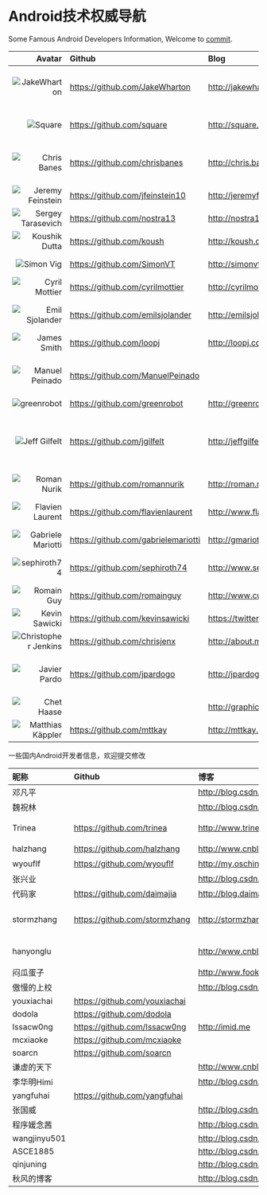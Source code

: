 Android技术权威导航
==========  

Some Famous Android Developers Information,  Welcome to [commit](https://github.com/android-cn/android-dev-com/wiki "Standard of adding and editing content").  

Avatar  | Github | Blog | Description
-------------: | :------------- | :------------- | :------------- 
![JakeWharton](https://avatars0.githubusercontent.com/u/66577?s=80 "JakeWharton") | https://github.com/JakeWharton | http://jakewharton.com/ |  ActionBarSherlock, Android-ViewPagerIndicator, Nine Old Androids, butterknife
![Square](https://avatars0.githubusercontent.com/u/82592?s=80 "Square") | https://github.com/square   | http://square.github.io/ | okhttp, fest-android, android-times-square, picasso, dagger, spoon
![Chris Banes](https://avatars3.githubusercontent.com/u/227486?s=80 "Chris Banes")  | https://github.com/chrisbanes | http://chris.banes.me/ | ActionBar-PullToRefresh, PhotoView, Android-BitmapCache, Android-PullToRefresh
![Jeremy Feinstein](https://avatars0.githubusercontent.com/u/1269143?s=80 "Jeremy Feinstein") | https://github.com/jfeinstein10 | http://jeremyfeinstein.com/ | SlidingMenu, JazzyViewPager
![Sergey Tarasevich](https://avatars3.githubusercontent.com/u/1223348?s=80 "Sergey Tarasevich") | https://github.com/nostra13 | http://nostra13android.blogspot.com/ | Android-Universal-Image-Loader
![Koushik Dutta](https://avatars3.githubusercontent.com/u/73924?s=80 "Koushik Dutta") | https://github.com/koush   | http://koush.com/  | Superuser, AndroidAsync, UrlImageViewHelper  
![Simon Vig](https://avatars2.githubusercontent.com/u/549365?s=80 "Simon Vig") | https://github.com/SimonVT |  http://simonvt.net/ | android-menudrawer, MessageBar 
![Cyril Mottier](https://avatars1.githubusercontent.com/u/92794?s=80 "Cyril Mottier") | https://github.com/cyrilmottier |  http://cyrilmottier.com/ | GreenDroid, Polaris
![Emil Sjolander](https://avatars2.githubusercontent.com/u/1525924?s=80 "Emil Sjolander") | https://github.com/emilsjolander |  http://emilsjolander.se/ | StickyListHeaders, sprinkles, android-FlipView
![James Smith](https://avatars1.githubusercontent.com/u/104009?s=80 "James Smith") | https://github.com/loopj | http://loopj.com | android-async-http
![Manuel Peinado](https://avatars2.githubusercontent.com/u/2700015?s=80 "Manuel Peinado") |  https://github.com/ManuelPeinado  |   | FadingActionBar, GlassActionBar, RefreshActionItem, QuickReturnHeader
![greenrobot](https://avatars2.githubusercontent.com/u/242242?s=80 "greenrobot") | https://github.com/greenrobot | http://greenrobot.de/  | greenDAO, EventBus
![Jeff Gilfelt](https://avatars0.githubusercontent.com/u/175697?s=80 "Jeff Gilfelt") |  https://github.com/jgilfelt  |  http://jeffgilfelt.com  |  android-mapviewballoons, android-viewbadger, android-actionbarstylegenerator, android-sqlite-asset-helper
![Roman Nurik](https://avatars0.githubusercontent.com/u/100155?s=80 "Roman Nurik") | https://github.com/romannurik | http://roman.nurik.net/ | muzei, Android-SwipeToDismiss
![Flavien Laurent](https://avatars1.githubusercontent.com/u/4429434?s=80 "Flavien Laurent") | https://github.com/flavienlaurent | http://www.flavienlaurent.com | NotBoringActionBar, datetimepicker, discrollview
![Gabriele Mariotti](https://avatars0.githubusercontent.com/u/2583078?s=80 "Gabriele Mariotti") | https://github.com/gabrielemariotti | http://gmariotti.blogspot.it | cardslib, colorpickercollection
![sephiroth74](https://avatars0.githubusercontent.com/u/823858?s=80 "sephiroth74") | https://github.com/sephiroth74 |  http://www.sephiroth.it/ | ImageViewZoom, HorizontalVariableListView, AndroidWheel, purePDF
![Romain Guy](https://avatars0.githubusercontent.com/u/869684?s=80 "Romain Guy") | https://github.com/romainguy |  http://www.curious-creature.org   |  ViewServer
![Kevin Sawicki](https://avatars1.githubusercontent.com/u/671378?s=80 "Kevin Sawicki") | https://github.com/kevinsawicki | https://twitter.com/kevinsawicki | http-request
![Christopher Jenkins](https://avatars0.githubusercontent.com/u/1167793?s=80 "Christopher Jenkins") | https://github.com/chrisjenx | http://about.me/chris.jenkins | Calligraphy, ParallaxScrollView
![Javier Pardo](https://avatars0.githubusercontent.com/u/1172221?s=80 "Javier Pardo") |  https://github.com/jpardogo | http://jpardogo.com | ListBuddies, FlabbyListView, GoogleProgressBar, FadingActionBar
![Chet Haase](https://lh4.googleusercontent.com/-alRF2kfXilM/AAAAAAAAAAI/AAAAAAAAH4U/1yMUbANZ_YY/s80-c/photo.jpg "Chet Haase")  |    |  http://graphics-geek.blogspot.com/ | Android framework UI team
![Matthias Käppler](https://avatars2.githubusercontent.com/u/102802?s=80 "Matthias Käppler") | https://github.com/mttkay | http://mttkay.github.io/ | signpost


一些国内Android开发者信息，欢迎提交修改  

昵称  | Github | 博客 | 介绍
:------------- | :------------- | :------------- | :------------- 
邓凡平   | | http://blog.csdn.net/innost |  阿拉神农
魏祝林  |  | http://blog.csdn.net/android_tutor |   
Trinea  | https://github.com/trinea   | http://www.trinea.cn/    | 性能优化 开源项目 
halzhang | https://github.com/halzhang |  http://www.cnblogs.com/halzhang | StartNews作者 
wyouflf  |  https://github.com/wyouflf  |  http://my.oschina.net/u/1171837  |  xUtils作者
张兴业  |  |  http://blog.csdn.net/xyz_lmn   | 
代码家  | https://github.com/daimajia |  http://blog.daimajia.com/  |
stormzhang  |  https://github.com/stormzhang  |  http://stormzhang.github.io/  |  9Gag作者  AndroidDesign  Love开源
hanyonglu  |  |  http://www.cnblogs.com/hanyonglu/     | Android动画与推送 
闷瓜蛋子 |  |  http://www.fookwood.com/     |  云OS开发 
傲慢的上校  |  |  http://blog.csdn.net/lilu_leo   |     
youxiachai  |  https://github.com/youxiachai   |   |  
dodola  | https://github.com/dodola   | | 
Issacw0ng  | https://github.com/Issacw0ng   | http://imid.me  |  
mcxiaoke | https://github.com/mcxiaoke   |  | 
soarcn |  https://github.com/soarcn    |  | 
谦虚的天下  | | http://www.cnblogs.com/qianxudetianxia/   |    
李华明Himi  |  | http://blog.csdn.net/xiaominghimi   | 
yangfuhai | https://github.com/yangfuhai  |   |     
张国威   |   | http://blog.csdn.net/hellogv       
程序媛念茜  |   |  http://blog.csdn.net/yiyaaixuexi  |        
wangjinyu501  |   |  http://blog.csdn.net/wangjinyu501   |     
ASCE1885 |    |  http://blog.csdn.net/asce1885   | 
qinjuning   |  |  http://blog.csdn.net/qinjuning   |         
秋风的博客  |   |  http://blog.csdn.net/tangcheng_ok   |  




